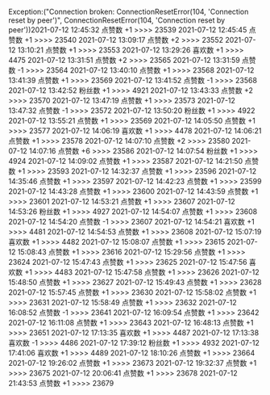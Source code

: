 Exception:("Connection broken: ConnectionResetError(104, 'Connection reset by peer')", ConnectionResetError(104, 'Connection reset by peer'))2021-07-12  12:45:32   点赞数 +1 >>>> 23539
2021-07-12  12:45:45   点赞数 +1 >>>> 23540
2021-07-12  13:09:17   点赞数 +2 >>>> 23552
2021-07-12  13:10:21   点赞数 +1 >>>> 23553
2021-07-12  13:29:26   喜欢数 +1 >>>> 4475
2021-07-12  13:31:51   点赞数 +2 >>>> 23565
2021-07-12  13:31:59   点赞数 -1 >>>> 23564
2021-07-12  13:40:10   点赞数 +1 >>>> 23568
2021-07-12  13:41:39   点赞数 +1 >>>> 23569
2021-07-12  13:41:52   点赞数 -1 >>>> 23568
2021-07-12  13:42:52   粉丝数 +1 >>>> 4921
2021-07-12  13:43:33   点赞数 +2 >>>> 23570
2021-07-12  13:47:19   点赞数 +1 >>>> 23573
2021-07-12  13:47:32   点赞数 -1 >>>> 23572
2021-07-12  13:50:20   粉丝数 +1 >>>> 4922
2021-07-12  13:55:21   点赞数 +1 >>>> 23569
2021-07-12  14:05:50   点赞数 +1 >>>> 23577
2021-07-12  14:06:19   喜欢数 +1 >>>> 4478
2021-07-12  14:06:21   点赞数 +1 >>>> 23578
2021-07-12  14:07:10   点赞数 +2 >>>> 23580
2021-07-12  14:07:16   点赞数 +6 >>>> 23586
2021-07-12  14:07:54   粉丝数 +1 >>>> 4924
2021-07-12  14:09:02   点赞数 +1 >>>> 23587
2021-07-12  14:21:50   点赞数 +1 >>>> 23593
2021-07-12  14:32:37   点赞数 +1 >>>> 23596
2021-07-12  14:35:46   点赞数 +1 >>>> 23597
2021-07-12  14:42:23   点赞数 +1 >>>> 23599
2021-07-12  14:43:28   点赞数 +1 >>>> 23600
2021-07-12  14:43:59   点赞数 +1 >>>> 23601
2021-07-12  14:53:21   点赞数 +1 >>>> 23607
2021-07-12  14:53:26   粉丝数 +1 >>>> 4927
2021-07-12  14:54:07   点赞数 +1 >>>> 23608
2021-07-12  14:54:20   点赞数 -1 >>>> 23607
2021-07-12  14:54:21   喜欢数 +1 >>>> 4481
2021-07-12  14:54:53   点赞数 +1 >>>> 23608
2021-07-12  15:07:19   喜欢数 +1 >>>> 4482
2021-07-12  15:08:07   点赞数 +1 >>>> 23615
2021-07-12  15:08:43   点赞数 +1 >>>> 23616
2021-07-12  15:29:56   点赞数 +1 >>>> 23624
2021-07-12  15:47:43   点赞数 +1 >>>> 23625
2021-07-12  15:47:56   喜欢数 +1 >>>> 4483
2021-07-12  15:47:58   点赞数 +1 >>>> 23626
2021-07-12  15:48:50   点赞数 +1 >>>> 23627
2021-07-12  15:49:43   点赞数 +1 >>>> 23628
2021-07-12  15:57:45   点赞数 +1 >>>> 23630
2021-07-12  15:58:02   点赞数 +1 >>>> 23631
2021-07-12  15:58:49   点赞数 +1 >>>> 23632
2021-07-12  16:08:52   点赞数 -1 >>>> 23641
2021-07-12  16:09:54   点赞数 +1 >>>> 23642
2021-07-12  16:11:08   点赞数 +1 >>>> 23643
2021-07-12  16:48:13   点赞数 +1 >>>> 23651
2021-07-12  17:13:35   喜欢数 +1 >>>> 4487
2021-07-12  17:13:38   喜欢数 -1 >>>> 4486
2021-07-12  17:39:12   粉丝数 +1 >>>> 4932
2021-07-12  17:41:06   喜欢数 +1 >>>> 4489
2021-07-12  18:10:26   点赞数 +1 >>>> 23664
2021-07-12  19:26:02   点赞数 +1 >>>> 23673
2021-07-12  19:32:37   点赞数 +1 >>>> 23675
2021-07-12  20:06:41   点赞数 +1 >>>> 23678
2021-07-12  21:43:53   点赞数 +1 >>>> 23679
